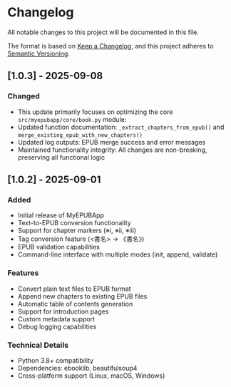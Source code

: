 # Changelog

All notable changes to this project will be documented in this file.

The format is based on [Keep a Changelog](https://keepachangelog.com/en/1.0.0/),
and this project adheres to [Semantic Versioning](https://semver.org/spec/v2.0.0.html).

## [1.0.3] - 2025-09-08

### Changed
- This update primarily focuses on optimizing the core `src/myepubapp/core/book.py` module:
- Updated function documentation: `_extract_chapters_from_epub()` and `merge_existing_epub_with_new_chapters()`
- Updated log outputs: EPUB merge success and error messages
- Maintained functionality integrity: All changes are non-breaking, preserving all functional logic

## [1.0.2] - 2025-09-01

### Added
- Initial release of MyEPUBApp
- Text-to-EPUB conversion functionality
- Support for chapter markers (※ⅰ, ※ⅱ, ※ⅲ)
- Tag conversion feature (<書名> → 《書名》)
- EPUB validation capabilities
- Command-line interface with multiple modes (init, append, validate)

### Features
- Convert plain text files to EPUB format
- Append new chapters to existing EPUB files
- Automatic table of contents generation
- Support for introduction pages
- Custom metadata support
- Debug logging capabilities

### Technical Details
- Python 3.8+ compatibility
- Dependencies: ebooklib, beautifulsoup4
- Cross-platform support (Linux, macOS, Windows)
